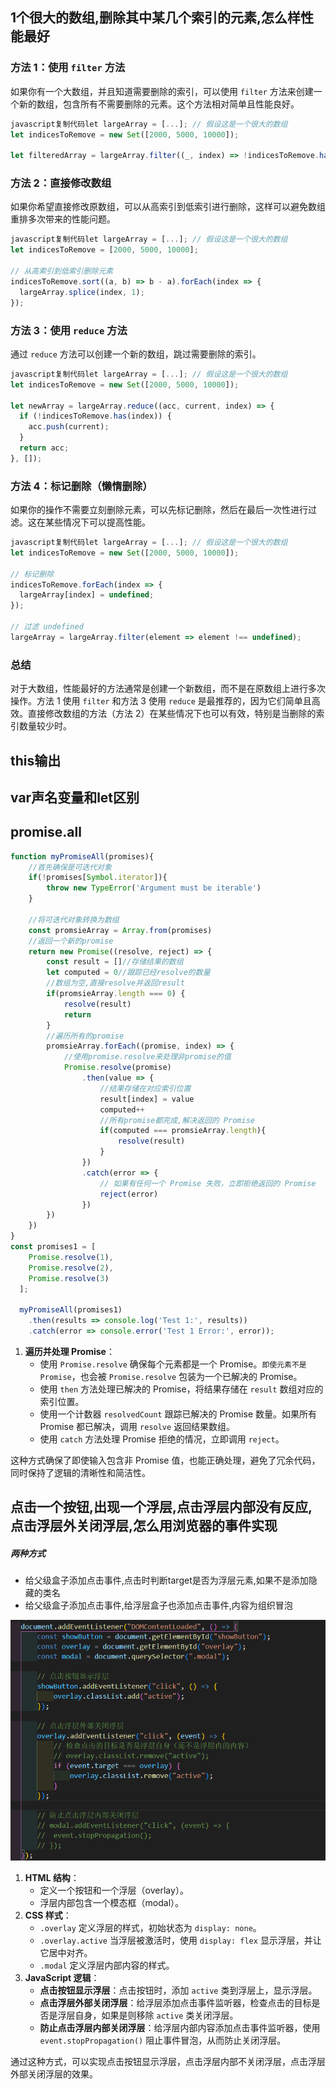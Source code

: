 ## 1个很大的数组,删除其中某几个索引的元素,怎么样性能最好

### 方法 1：使用 `filter` 方法

如果你有一个大数组，并且知道需要删除的索引，可以使用 `filter` 方法来创建一个新的数组，包含所有不需要删除的元素。这个方法相对简单且性能良好。

```js
javascript复制代码let largeArray = [...]; // 假设这是一个很大的数组
let indicesToRemove = new Set([2000, 5000, 10000]);

let filteredArray = largeArray.filter((_, index) => !indicesToRemove.has(index));
```

### 方法 2：直接修改数组

如果你希望直接修改原数组，可以从高索引到低索引进行删除，这样可以避免数组重排多次带来的性能问题。

```js
javascript复制代码let largeArray = [...]; // 假设这是一个很大的数组
let indicesToRemove = [2000, 5000, 10000];

// 从高索引到低索引删除元素
indicesToRemove.sort((a, b) => b - a).forEach(index => {
  largeArray.splice(index, 1);
});
```

### 方法 3：使用 `reduce` 方法

通过 `reduce` 方法可以创建一个新的数组，跳过需要删除的索引。

```js
javascript复制代码let largeArray = [...]; // 假设这是一个很大的数组
let indicesToRemove = new Set([2000, 5000, 10000]);

let newArray = largeArray.reduce((acc, current, index) => {
  if (!indicesToRemove.has(index)) {
    acc.push(current);
  }
  return acc;
}, []);
```

### 方法 4：标记删除（懒惰删除）

如果你的操作不需要立刻删除元素，可以先标记删除，然后在最后一次性进行过滤。这在某些情况下可以提高性能。

```js
javascript复制代码let largeArray = [...]; // 假设这是一个很大的数组
let indicesToRemove = new Set([2000, 5000, 10000]);

// 标记删除
indicesToRemove.forEach(index => {
  largeArray[index] = undefined;
});

// 过滤 undefined
largeArray = largeArray.filter(element => element !== undefined);
```

### 总结

对于大数组，性能最好的方法通常是创建一个新数组，而不是在原数组上进行多次操作。方法 1 使用 `filter` 和方法 3 使用 `reduce` 是最推荐的，因为它们简单且高效。直接修改数组的方法（方法 2）在某些情况下也可以有效，特别是当删除的索引数量较少时。

## this输出

## var声名变量和let区别

## promise.all

```javascript
function myPromiseAll(promises){
    //首先确保是可迭代对象
    if(!promises[Symbol.iterator]){
        throw new TypeError('Argument must be iterable')
    }

    //将可迭代对象转换为数组
    const promsieArray = Array.from(promises)
    //返回一个新的promise
    return new Promise((resolve, reject) => {
        const result = []//存储结果的数组
        let computed = 0//跟踪已经resolve的数量
        //数组为空,直接resolve并返回result
        if(promsieArray.length === 0) {
            resolve(result)
            return
        }
        //遍历所有的promise
        promsieArray.forEach((promise, index) => {
            //使用promise.resolve来处理非promise的值
            Promise.resolve(promise)
                .then(value => {
                    //结果存储在对应索引位置
                    result[index] = value
                    computed++
                    //所有promise都完成,解决返回的 Promise
                    if(computed === promsieArray.length){
                        resolve(result)
                    }
                })
                .catch(error => {
                    // 如果有任何一个 Promise 失败，立即拒绝返回的 Promise
                    reject(error)
                })
        })
    })
}
const promises1 = [
    Promise.resolve(1),
    Promise.resolve(2),
    Promise.resolve(3)
  ];
  
  myPromiseAll(promises1)
    .then(results => console.log('Test 1:', results))
    .catch(error => console.error('Test 1 Error:', error));
```

1. **遍历并处理 Promise**：
   - 使用 `Promise.resolve` 确保每个元素都是一个 Promise。`即使元素不是 Promise`，也会被 `Promise.resolve` 包装为一个已解决的 Promise。
   - 使用 `then` 方法处理已解决的 Promise，将结果存储在 `result` 数组对应的索引位置。
   - 使用一个计数器 `resolvedCount` 跟踪已解决的 Promise 数量。如果所有 Promise 都已解决，调用 `resolve` 返回结果数组。
   - 使用 `catch` 方法处理 Promise 拒绝的情况，立即调用 `reject`。

这种方式确保了即使输入包含非 Promise 值，也能正确处理，避免了冗余代码，同时保持了逻辑的清晰性和简洁性。

## 点击一个按钮,出现一个浮层,点击浮层内部没有反应,点击浮层外关闭浮层,怎么用浏览器的事件实现

##### 两种方式

- 给父级盒子添加点击事件,点击时判断target是否为浮层元素,如果不是添加隐藏的类名
- 给父级盒子添加点击事件,给浮层盒子也添加点击事件,内容为组织冒泡

<img src="../assets/image-20240720200931617.png" alt="image-20240720200931617" style="zoom:80%;" />

1. **HTML 结构**：
   - 定义一个按钮和一个浮层（overlay）。
   - 浮层内部包含一个模态框（modal）。
2. **CSS 样式**：
   - `.overlay` 定义浮层的样式，初始状态为 `display: none`。
   - `.overlay.active` 当浮层被激活时，使用 `display: flex` 显示浮层，并让它居中对齐。
   - `.modal` 定义浮层内部内容的样式。
3. **JavaScript 逻辑**：
   - **点击按钮显示浮层**：点击按钮时，添加 `active` 类到浮层上，显示浮层。
   - **点击浮层外部关闭浮层**：给浮层添加点击事件监听器，检查点击的目标是否是浮层自身，如果是则移除 `active` 类关闭浮层。
   - **防止点击浮层内部关闭浮层**：给浮层内部内容添加点击事件监听器，使用 `event.stopPropagation()` 阻止事件冒泡，从而防止关闭浮层。

通过这种方式，可以实现点击按钮显示浮层，点击浮层内部不关闭浮层，点击浮层外部关闭浮层的效果。



